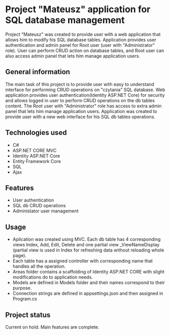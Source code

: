 # Project "Mateusz" application for SQL database management
Project "Mateusz" was created to provide user with a web application that allows him to modify his SQL database tables. Application provides user authentication and admin panel for Root user (user with "Administrator" role). User can perform CRUD action on database tables, and Root user can also access admin panel that lets him manage application users.

## General information
The main task of this project is to provide user with easy to understand interface for performing CRUD operations on "czytania" SQL database. Web application provides user authentication(Identity ASP.NET Core) for security and allows logged in user to perform CRUD operations on the db tables content. The Root user with "Administrator" role has access to extra admin panel that lets him manage application users. 
Application was created to provide user with a new web interface for his SQL db tables operations.

## Technologies used
- C# 
- ASP.NET CORE MVC
- Identity ASP.NET Core
- Entity Framework Core
- SQL
- Ajax

## Features
- User authentication
- SQL db CRUD operations
- Administator user management

## Usage
- Aplication was created using MVC. Each db table has 4 corresponding views Index, Add, Edit, Delete and one partial view _ViewNameDisplay (partial view is used in Index for refreshing data without reloading whole page).
- Each table has a assigned controller with corresponding name that handles all the operation.
- Areas folder contains a scaffolding of Identity ASP.NET CORE with slight modifications do to application needs.
- Models are defined in Models folder and their names correspond to their purpose.
- Connection strings are defined in appsettings.json and then assigned in Program.cs

## Project status
Current on hold. Main features are complete.

